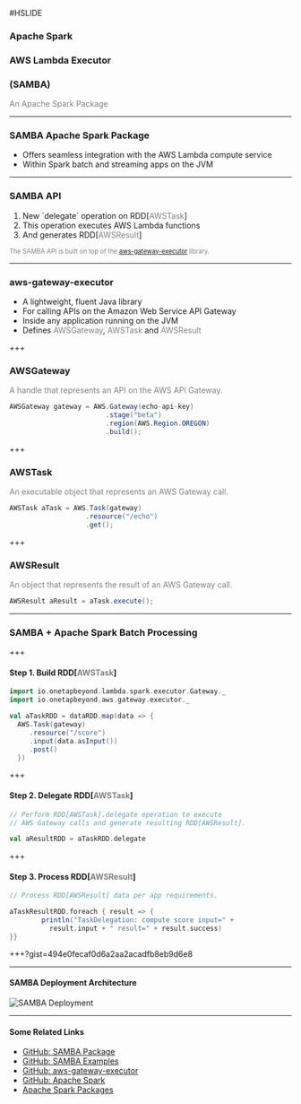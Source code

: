 #HSLIDE

### Apache Spark
### AWS Lambda Executor
### (SAMBA)

<span style="color:gray">An Apache Spark Package</span>

---

### SAMBA Apache Spark Package

  - Offers seamless integration with the AWS Lambda compute service
  - Within Spark batch and streaming apps on the JVM

---

### SAMBA API

<ol>
<li class="fragment" data-fragment-index="1">New `delegate` operation on RDD[<span style="color:gray">AWSTask</span>]</li>
<li class="fragment" data-fragment-index="2">This operation executes AWS Lambda functions</li>
<li class="fragment" data-fragment-index="3">And generates RDD[<span style="color:gray">AWSResult</span>]</li>
</ol>

<span class="fragment" data-fragment-index="4" style="font-size: 0.8em; color:gray">The SAMBA API is built on top of the <a target="_blank" href="https://github.com/onetapbeyond/aws-gataway-executor">aws-gateway-executor</a> library.</span>

---

### aws-gateway-executor

- A lightweight, fluent Java library
- For calling APIs on the Amazon Web Service API Gateway
- Inside any application running on the JVM
- Defines <span style="color:gray">AWSGateway</span>, <span style="color:gray">AWSTask</span> and <span style="color:gray">AWSResult</span>

+++

### AWSGateway

<span style="color:gray">A handle that represents an API on the AWS API Gateway.</span>

```Java
AWSGateway gateway = AWS.Gateway(echo-api-key)
                        .stage("beta")
                        .region(AWS.Region.OREGON)
                        .build();
```


+++

### AWSTask

<span style="color:gray">An executable object that represents an AWS Gateway call.</span>

```Java
AWSTask aTask = AWS.Task(gateway)
                   .resource("/echo")
                   .get();

```

+++

### AWSResult

<span style="color:gray">An object that represents the result of an AWS Gateway call.</span>

```Java
AWSResult aResult = aTask.execute();
```

---

### SAMBA + Apache Spark Batch Processing

+++

#### Step 1. Build RDD[<span style="color:gray">AWSTask</span>]

```Scala
import io.onetapbeyond.lambda.spark.executor.Gateway._
import io.onetapbeyond.aws.gateway.executor._

val aTaskRDD = dataRDD.map(data => {
  AWS.Task(gateway)
     .resource("/score")
     .input(data.asInput())
     .post()
  })
```

+++

#### Step 2. Delegate RDD[<span style="color:gray">AWSTask</span>]

```Scala
// Perform RDD[AWSTask].delegate operation to execute
// AWS Gateway calls and generate resulting RDD[AWSResult].

val aResultRDD = aTaskRDD.delegate
```

+++

#### Step 3. Process RDD[<span style="color:gray">AWSResult</span>]

```Scala
// Process RDD[AWSResult] data per app requirements. 

aTaskResultRDD.foreach { result => {
        println("TaskDelegation: compute score input=" +
          result.input + " result=" + result.success)
}}
```

+++?gist=494e0fecaf0d6a2aa2acadfb8eb9d6e8

---

#### SAMBA Deployment Architecture

![SAMBA Deployment](https://onetapbeyond.github.io/resource/img/samba/new-samba-deploy.jpg)

---

#### Some Related Links

- [GitHub: SAMBA Package](https://github.com/onetapbeyond/lambda-spark-executor)
- [GitHub: SAMBA Examples](https://github.com/onetapbeyond/lambda-spark-executor#samba-examples)
- [GitHub: aws-gateway-executor](https://github.com/onetapbeyond/aws-gateway-executor)
- [GitHub: Apache Spark](https://github.com/apache/spark)
- [Apache Spark Packages](https://spark-packages.org/package/onetapbeyond/lambda-spark-executor)
